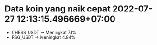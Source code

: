 # Data koin yang naik cepat 2022-07-27 12:13:15.496669+07:00

* CHESS_USDT -> Meningkat 7.1%
* PSG_USDT -> Meningkat 4.84%
